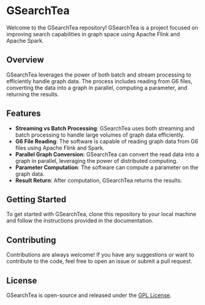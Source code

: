# GSearchTea

Welcome to the GSearchTea repository! GSearchTea is a project focused on improving search capabilities in graph space using Apache Flink and Apache Spark.

## Overview

GSearchTea leverages the power of both batch and stream processing to efficiently handle graph data. The process includes reading from G6 files, converting the data into a graph in parallel, computing a parameter, and returning the results.

## Features

- **Streaming vs Batch Processing**: GSearchTea uses both streaming and batch processing to handle large volumes of graph data efficiently.
- **G6 File Reading**: The software is capable of reading graph data from G6 files using Apache Flink and Spark.
- **Parallel Graph Conversion**: GSearchTea can convert the read data into a graph in parallel, leveraging the power of distributed computing.
- **Parameter Computation**: The software can compute a parameter on the graph data.
- **Result Return**: After computation, GSearchTea returns the results.

## Getting Started

To get started with GSearchTea, clone this repository to your local machine and follow the instructions provided in the documentation.

## Contributing

Contributions are always welcome! If you have any suggestions or want to contribute to the code, feel free to open an issue or submit a pull request.

## License

GSearchTea is open-source and released under the [GPL License](LICENSE).
